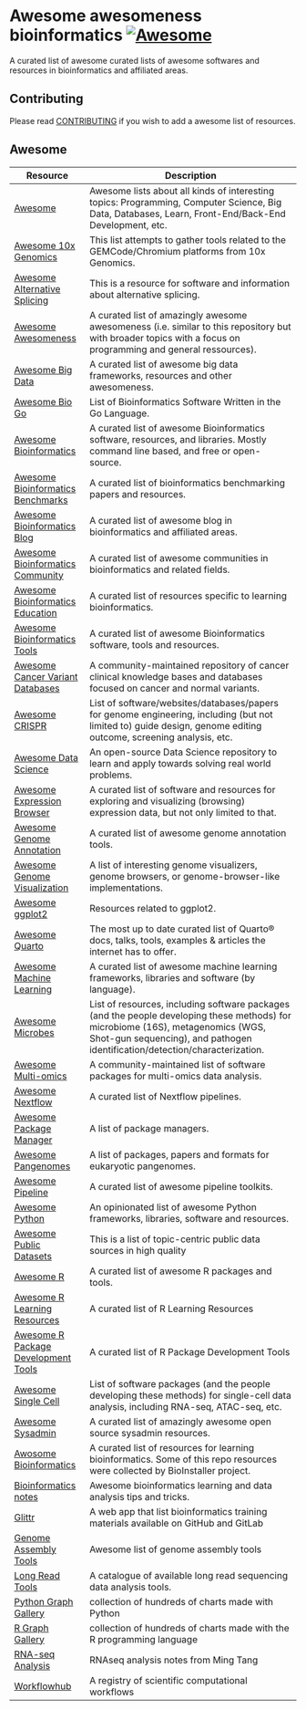 # Awesome awesomeness bioinformatics [![Awesome](https://cdn.rawgit.com/sindresorhus/awesome/d7305f38d29fed78fa85652e3a63e154dd8e8829/media/badge.svg)](https://github.com/sindresorhus/awesome)

A curated list of awesome curated lists of awesome softwares and resources in bioinformatics and affiliated areas.

## Contributing
Please read [CONTRIBUTING](./CONTRIBUTING.md) if you wish to add a awesome list of resources.

## Awesome
| Resource | Description |
| --- | --- |
| [Awesome](https://github.com/sindresorhus/awesome) | Awesome lists about all kinds of interesting topics: Programming, Computer Science, Big Data, Databases, Learn, Front-End/Back-End Development, etc. |
| [Awesome 10x Genomics](https://github.com/johandahlberg/awesome-10x-genomics) | This list attempts to gather tools related to the GEMCode/Chromium platforms from 10x Genomics.
| [Awesome Alternative Splicing](https://github.com/HussainAther/awesome-alternative-splicing) | This is a resource for software and information about alternative splicing.
| [Awesome Awesomeness](https://github.com/bayandin/awesome-awesomeness) | A curated list of amazingly awesome awesomeness (i.e. similar to this repository but with broader topics with a focus on programming and general ressources).
| [Awesome Big Data](https://github.com/newTendermint/awesome-bigdata) | A curated list of awesome big data frameworks, resources and other awesomeness.
| [Awesome Bio Go](https://github.com/dissipative/awesome-bio-go) | List of Bioinformatics Software Written in the Go Language.
| [Awesome Bioinformatics](https://github.com/danielecook/Awesome-Bioinformatics) | A curated list of awesome Bioinformatics software, resources, and libraries. Mostly command line based, and free or open-source.
| [Awesome Bioinformatics Benchmarks](https://github.com/j-andrews7/awesome-bioinformatics-benchmarks) | A curated list of bioinformatics benchmarking papers and resources.
| [Awesome Bioinformatics Blog](https://github.com/Juke34/awesome-blog-bioinformatics) | A curated list of awesome blog in bioinformatics and affiliated areas.
| [Awesome Bioinformatics Community](https://github.com/Juke34/awesome-community-bioinformatics) | A curated list of awesome communities in bioinformatics and related fields.
| [Awesome Bioinformatics Education](https://github.com/lskatz/awesome-bioinformatics-education) | A curated list of resources specific to learning bioinformatics. 
| [Awesome Bioinformatics Tools](https://github.com/ZhihaoXie/awesome-bioinformatics-tools) | A curated list of awesome Bioinformatics software, tools and resources.
| [Awesome Cancer Variant Databases](https://github.com/seandavi/awesome-cancer-variant-databases) | A community-maintained repository of cancer clinical knowledge bases and databases focused on cancer and normal variants.
| [Awesome CRISPR](https://github.com/davidliwei/awesome-CRISPR) | List of software/websites/databases/papers for genome engineering, including (but not limited to) guide design, genome editing outcome, screening analysis, etc.
| [Awesome Data Science](https://github.com/academic/awesome-datascience) | An open-source Data Science repository to learn and apply towards solving real world problems.
| [Awesome Expression Browser](https://github.com/federicomarini/awesome-expression-browser) | A curated list of software and resources for exploring and visualizing (browsing) expression data, but not only limited to that.
| [Awesome Genome Annotation](https://juke34.github.io/awesome-genome-annotation/) | A curated list of awesome genome annotation tools.
| [Awesome Genome Visualization](https://github.com/cmdcolin/awesome-genome-visualization) | A list of interesting genome visualizers, genome browsers, or genome-browser-like implementations.
| [Awesome ggplot2](https://github.com/erikgahner/awesome-ggplot2?tab=readme-ov-file) | Resources related to ggplot2.
| [Awesome Quarto](https://github.com/mcanouil/awesome-quarto) | The most up to date curated list of Quarto® docs, talks, tools, examples & articles the internet has to offer.
| [Awesome Machine Learning](https://github.com/josephmisiti/awesome-machine-learning) | A curated list of awesome machine learning frameworks, libraries and software (by language).
| [Awesome Microbes](https://github.com/stevetsa/awesome-microbes) | List of resources, including software packages (and the people developing these methods) for microbiome (16S), metagenomics (WGS, Shot-gun sequencing), and pathogen identification/detection/characterization.
| [Awesome Multi-omics](https://github.com/mikelove/awesome-multi-omics) | A community-maintained list of software packages for multi-omics data analysis.
| [Awesome Nextflow](https://github.com/nextflow-io/awesome-nextflow) | A curated list of Nextflow pipelines.
| [Awesome Package Manager](https://github.com/damon-kwok/awesome-package-manager) | A list of package managers.
| [Awesome Pangenomes](https://github.com/colindaven/awesome-pangenomes) | A list of packages, papers and formats for eukaryotic pangenomes.
| [Awesome Pipeline](https://github.com/pditommaso/awesome-pipeline) | A curated list of awesome pipeline toolkits.
| [Awesome Python](https://github.com/vinta/awesome-python) | An opinionated list of awesome Python frameworks, libraries, software and resources.
| [Awesome Public Datasets](https://github.com/awesomedata/awesome-public-datasets) | This is a list of topic-centric public data sources in high quality
| [Awesome R](https://github.com/qinwf/awesome-R) | A curated list of awesome R packages and tools.
| [Awesome R Learning Resources](https://github.com/iamericfletcher/awesome-r-learning-resources) | A curated list of R Learning Resources
| [Awesome R Package Development Tools](https://github.com/IndrajeetPatil/awesome-r-pkgtools) | A curated list of R Package Development Tools
| [Awesome Single Cell](https://github.com/seandavi/awesome-single-cell) | List of software packages (and the people developing these methods) for single-cell data analysis, including RNA-seq, ATAC-seq, etc.
| [Awesome Sysadmin](https://github.com/kahun/awesome-sysadmin/blob/master/README.md) | A curated list of amazingly awesome open source sysadmin resources. 
| [Awosome Bioinformatics](https://github.com/openbiox/awosome-bioinformatics) | A curated list of resources for learning bioinformatics. Some of this repo resources were collected by BioInstaller project. 
| [Bioinformatics notes](https://github.com/mdozmorov/Bioinformatics_notes) | Awesome bioinformatics learning and data analysis tips and tricks.
| [Glittr](https://glittr.org/?per_page=25&sort_by=stargazers&sort_direction=desc) | A web app that list bioinformatics training materials available on GitHub and GitLab
| [Genome Assembly Tools](https://github.com/nadegeguiglielmoni/genome_assembly_tools) | Awesome list of genome assembly tools 
| [Long Read Tools](https://long-read-tools.org) | A catalogue of available long read sequencing data analysis tools. 
| [Python Graph Gallery](https://python-graph-gallery.com) | collection of hundreds of charts made with Python
| [R Graph Gallery](https://r-graph-gallery.com) | collection of hundreds of charts made with the R programming language
| [RNA-seq Analysis](https://github.com/crazyhottommy/RNA-seq-analysis) | RNAseq analysis notes from Ming Tang
| [Workflowhub](https://workflowhub.eu) | A registry of scientific computational workflows
